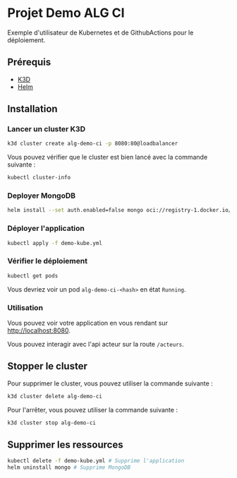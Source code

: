 # Projet Demo ALG CI

Exemple d'utilisateur de Kubernetes et de GithubActions pour le déploiement.

## Prérequis

- [K3D](https://k3d.io/)
- [Helm](https://helm.sh/)

## Installation

### Lancer un cluster K3D

```bash
k3d cluster create alg-demo-ci -p 8080:80@loadbalancer
```

Vous pouvez vérifier que le cluster est bien lancé avec la commande suivante :

```bash
kubectl cluster-info
```

### Deployer MongoDB

```bash
helm install --set auth.enabled=false mongo oci://registry-1.docker.io/bitnamicharts/mongodb
```

### Déployer l'application

```bash
kubectl apply -f demo-kube.yml
```

### Vérifier le déploiement

```bash
kubectl get pods
```

Vous devriez voir un pod `alg-demo-ci-<hash>` en état `Running`.


### Utilisation

Vous pouvez voir votre application en vous rendant sur [http://localhost:8080](http://localhost:8080).

Vous pouvez interagir avec l'api acteur sur la route `/acteurs`.

## Stopper le cluster

Pour supprimer le cluster, vous pouvez utiliser la commande suivante :
```bash
k3d cluster delete alg-demo-ci
```

Pour l'arrêter, vous pouvez utiliser la commande suivante :
```bash
k3d cluster stop alg-demo-ci
```

## Supprimer les ressources

```bash
kubectl delete -f demo-kube.yml # Supprime l'application
helm uninstall mongo # Supprime MongoDB
```